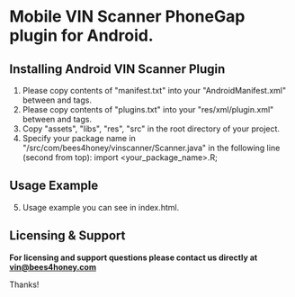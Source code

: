 # Mobile VIN Scanner PhoneGap plugin for Android.

## Installing Android VIN Scanner Plugin

1. Please copy contents of "manifest.txt" into your "AndroidManifest.xml" between <manifest> and </manifest> tags.
2. Please copy contents of "plugins.txt" into your "res/xml/plugin.xml" between <plugins> and </plugins> tags.
3. Copy "assets", "libs", "res", "src" in the root directory of your project.
4. Specify your package name in "/src/com/bees4honey/vinscanner/Scanner.java" in the following line (second from top):
	import <your_package_name>.R;

## Usage Example
5. Usage example you can see in index.html. 	
		
## Licensing & Support

**For licensing and support questions please contact us directly at vin@bees4honey.com**

Thanks!